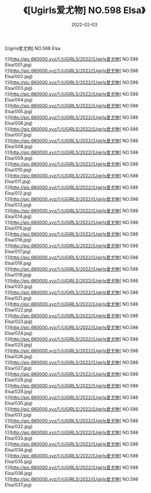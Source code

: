 ﻿---
layout: post
title:  《[Ugirls爱尤物] NO.598 Elsa》
date:   2022-02-03
img: http://pic.660000.xyz/1:/UGIRLS/2022/[Ugirls爱尤物] NO.598 Elsa/000.jpg
categories: [美女, 清纯, 唯美]
---

[Ugirls爱尤物] NO.598 Elsa

 ![](http://pic.660000.xyz/1:/UGIRLS/2022/[Ugirls爱尤物] NO.598 Elsa/001.jpg) <br>![](http://pic.660000.xyz/1:/UGIRLS/2022/[Ugirls爱尤物] NO.598 Elsa/002.jpg) <br>![](http://pic.660000.xyz/1:/UGIRLS/2022/[Ugirls爱尤物] NO.598 Elsa/003.jpg) <br>![](http://pic.660000.xyz/1:/UGIRLS/2022/[Ugirls爱尤物] NO.598 Elsa/004.jpg) <br>![](http://pic.660000.xyz/1:/UGIRLS/2022/[Ugirls爱尤物] NO.598 Elsa/005.jpg) <br>![](http://pic.660000.xyz/1:/UGIRLS/2022/[Ugirls爱尤物] NO.598 Elsa/006.jpg) <br>![](http://pic.660000.xyz/1:/UGIRLS/2022/[Ugirls爱尤物] NO.598 Elsa/007.jpg) <br>![](http://pic.660000.xyz/1:/UGIRLS/2022/[Ugirls爱尤物] NO.598 Elsa/008.jpg) <br>![](http://pic.660000.xyz/1:/UGIRLS/2022/[Ugirls爱尤物] NO.598 Elsa/009.jpg) <br>![](http://pic.660000.xyz/1:/UGIRLS/2022/[Ugirls爱尤物] NO.598 Elsa/010.jpg) <br>![](http://pic.660000.xyz/1:/UGIRLS/2022/[Ugirls爱尤物] NO.598 Elsa/011.jpg) <br>![](http://pic.660000.xyz/1:/UGIRLS/2022/[Ugirls爱尤物] NO.598 Elsa/012.jpg) <br>![](http://pic.660000.xyz/1:/UGIRLS/2022/[Ugirls爱尤物] NO.598 Elsa/013.jpg) <br>![](http://pic.660000.xyz/1:/UGIRLS/2022/[Ugirls爱尤物] NO.598 Elsa/014.jpg) <br>![](http://pic.660000.xyz/1:/UGIRLS/2022/[Ugirls爱尤物] NO.598 Elsa/015.jpg) <br>![](http://pic.660000.xyz/1:/UGIRLS/2022/[Ugirls爱尤物] NO.598 Elsa/016.jpg) <br>![](http://pic.660000.xyz/1:/UGIRLS/2022/[Ugirls爱尤物] NO.598 Elsa/017.jpg) <br>![](http://pic.660000.xyz/1:/UGIRLS/2022/[Ugirls爱尤物] NO.598 Elsa/018.jpg) <br>![](http://pic.660000.xyz/1:/UGIRLS/2022/[Ugirls爱尤物] NO.598 Elsa/019.jpg) <br>![](http://pic.660000.xyz/1:/UGIRLS/2022/[Ugirls爱尤物] NO.598 Elsa/020.jpg) <br>![](http://pic.660000.xyz/1:/UGIRLS/2022/[Ugirls爱尤物] NO.598 Elsa/021.jpg) <br>![](http://pic.660000.xyz/1:/UGIRLS/2022/[Ugirls爱尤物] NO.598 Elsa/022.jpg) <br>![](http://pic.660000.xyz/1:/UGIRLS/2022/[Ugirls爱尤物] NO.598 Elsa/023.jpg) <br>![](http://pic.660000.xyz/1:/UGIRLS/2022/[Ugirls爱尤物] NO.598 Elsa/024.jpg) <br>![](http://pic.660000.xyz/1:/UGIRLS/2022/[Ugirls爱尤物] NO.598 Elsa/025.jpg) <br>![](http://pic.660000.xyz/1:/UGIRLS/2022/[Ugirls爱尤物] NO.598 Elsa/026.jpg) <br>![](http://pic.660000.xyz/1:/UGIRLS/2022/[Ugirls爱尤物] NO.598 Elsa/027.jpg) <br>![](http://pic.660000.xyz/1:/UGIRLS/2022/[Ugirls爱尤物] NO.598 Elsa/028.jpg) <br>![](http://pic.660000.xyz/1:/UGIRLS/2022/[Ugirls爱尤物] NO.598 Elsa/029.jpg) <br>![](http://pic.660000.xyz/1:/UGIRLS/2022/[Ugirls爱尤物] NO.598 Elsa/030.jpg) <br>![](http://pic.660000.xyz/1:/UGIRLS/2022/[Ugirls爱尤物] NO.598 Elsa/031.jpg) <br>![](http://pic.660000.xyz/1:/UGIRLS/2022/[Ugirls爱尤物] NO.598 Elsa/032.jpg) <br>![](http://pic.660000.xyz/1:/UGIRLS/2022/[Ugirls爱尤物] NO.598 Elsa/033.jpg) <br>![](http://pic.660000.xyz/1:/UGIRLS/2022/[Ugirls爱尤物] NO.598 Elsa/034.jpg) <br>![](http://pic.660000.xyz/1:/UGIRLS/2022/[Ugirls爱尤物] NO.598 Elsa/035.jpg) <br>![](http://pic.660000.xyz/1:/UGIRLS/2022/[Ugirls爱尤物] NO.598 Elsa/036.jpg) <br>![](http://pic.660000.xyz/1:/UGIRLS/2022/[Ugirls爱尤物] NO.598 Elsa/037.jpg) <br>